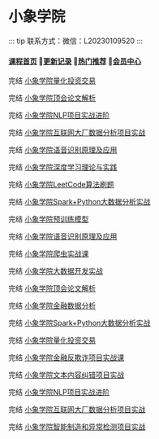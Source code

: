 # 小象学院

::: tip
联系方式：微信：L20230109520
:::

#### [**课程首页**](../../README.md) 💖[**更新记录**](./gxjl-2024.md) 💖[**热门推荐**](./rmtj.md) 💖[**会员中心**](./vip.md)

完结 [小象学院量化投资交易](https://vip.xxketang.com/p/t_pc/goods_pc_detail/goods_detail/p_6204d1e2e4b066e960840b47/)

完结 [小象学院顶会论文解析](https://vip.xxketang.com/p/t_pc/goods_pc_detail/goods_detail/p_6343de7ee4b00a4f374cdd24)

完结 [小象学院NLP项目实战进阶](https://vip.xxketang.com/p/t_pc/goods_pc_detail/goods_detail/p_61974e23e4b0c5aef3a1f49c)

完结 [小象学院互联网大厂数据分析项目实战](https://vip.xxketang.com/p/t_pc/goods_pc_detail/goods_detail/p_6306e9ade4b050af23adfdf8)

完结 [小象学院语音识别原理及应用](https://vip.xxketang.com/p/t_pc/goods_pc_detail/goods_detail/p_638eb800e4b030cacaf46314)

完结 [小象学院深度学习理论与实践](https://vip.xxketang.com/p/t_pc/goods_pc_detail/goods_detail/p_61aecbc8e4b02810c8ae92c2)

完结 [小象学院LeetCode算法刷题](https://vip.xxketang.com/p/t_pc/goods_pc_detail/goods_detail/p_61978a09e4b0c005c9921804)

完结 [小象学院Spark+Python大数据分析实战](https://vip.xxketang.com/p/t_pc/goods_pc_detail/goods_detail/p_619762b2e4b0c005c9920803)

完结 [小象学院预训练模型](https://vip.xxketang.com/p/t_pc/goods_pc_detail/goods_detail/p_6368b652e4b0edc794f1061e)

完结 [小象学院语音识别原理及应用](https://vip.xxketang.com/p/t_pc/goods_pc_detail/goods_detail/p_638eb800e4b030cacaf46314)

完结 [小象学院爬虫实战课](https://vip.xxketang.com/p/t_pc/goods_pc_detail/goods_detail/p_63563c6be4b0eca59c42bc7d)

完结 [小象学院大数据开发实战](https://vip.xxketang.com/p/t_pc/goods_pc_detail/goods_detail/p_637b64abe4b01126eaa944a6)

完结 [小象学院顶会论文解析](https://vip.xxketang.com/p/t_pc/goods_pc_detail/goods_detail/p_6343de7ee4b00a4f374cdd24)

完结 [小象学院金融数据分析](https://vip.xxketang.com/p/t_pc/goods_pc_detail/goods_detail/p_622079b6e4b04d7e2fd1c0c7)

完结 [小象学院Spark+Python大数据分析实战](https://vip.xxketang.com/p/t_pc/goods_pc_detail/goods_detail/p_619762b2e4b0c005c9920803)

完结 [小象学院量化投资交易](https://vip.xxketang.com/p/t_pc/goods_pc_detail/goods_detail/p_6204d1e2e4b066e960840b47)

完结 [小象学院金融反欺诈项目实战课](https://vip.xxketang.com/p/t_pc/goods_pc_detail/goods_detail/p_63f2e1eee4b02685a4463614)

完结 [小象学院文本内容纠错项目实战](https://vip.xxketang.com/p/t_pc/goods_pc_detail/goods_detail/p_62f5c0e2e4b0eca59c21ea80)

完结 [小象学院NLP项目实战进阶](https://vip.xxketang.com/p/t_pc/goods_pc_detail/goods_detail/p_61974e23e4b0c5aef3a1f49c)

完结 [小象学院互联网大厂数据分析项目实战](https://vip.xxketang.com/p/t_pc/goods_pc_detail/goods_detail/p_6306e9ade4b050af23adfdf8)

完结 [小象学院智能制造和异常检测项目实战](https://vip.xxketang.com/p/t_pc/goods_pc_detail/goods_detail/p_6258eff5e4b09dda125b21e0)